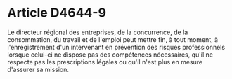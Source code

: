 # Article D4644-9

Le directeur régional des entreprises, de la concurrence, de la consommation, du travail et de l'emploi peut mettre fin, à tout moment, à l'enregistrement d'un intervenant en prévention des risques professionnels lorsque celui-ci ne dispose pas des compétences nécessaires, qu'il ne respecte pas les prescriptions légales ou qu'il n'est plus en mesure d'assurer sa mission.